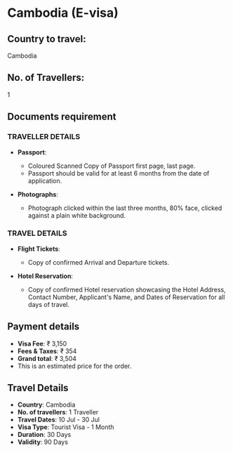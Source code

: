 # Cambodia (E-visa)

## Country to travel:
Cambodia

## No. of Travellers:
1

## Documents requirement

### TRAVELLER DETAILS

- **Passport**:
  - Coloured Scanned Copy of Passport first page, last page.
  - Passport should be valid for at least 6 months from the date of application.

- **Photographs**:
  - Photograph clicked within the last three months, 80% face, clicked against a plain white background.

### TRAVEL DETAILS

- **Flight Tickets**:
  - Copy of confirmed Arrival and Departure tickets.

- **Hotel Reservation**:
  - Copy of confirmed Hotel reservation showcasing the Hotel Address, Contact Number, Applicant's Name, and Dates of Reservation for all days of travel.

## Payment details

- **Visa Fee**: ₹ 3,150
- **Fees & Taxes**: ₹ 354
- **Grand total**: ₹ 3,504
- This is an estimated price for the order.

## Travel Details

- **Country**: Cambodia
- **No. of travellers**: 1 Traveller
- **Travel Dates**: 10 Jul - 30 Jul
- **Visa Type**: Tourist Visa - 1 Month
- **Duration**: 30 Days
- **Validity**: 90 Days
